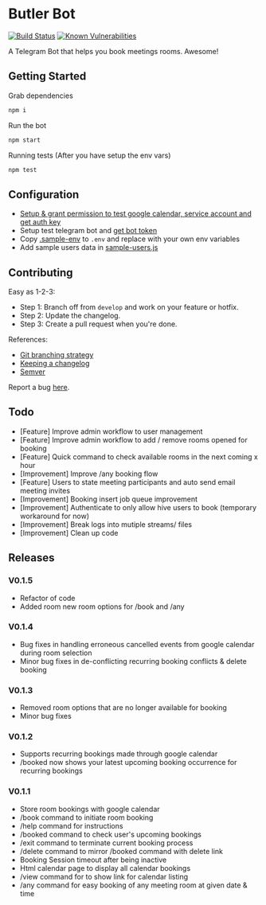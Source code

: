 # Butler Bot
[![Build Status](https://travis-ci.org/GovTechSG/butler-bot.svg?branch=master)](https://travis-ci.org/GovTechSG/butler-bot)
[![Known Vulnerabilities](https://snyk.io/test/github/GovTechSG/butler-bot/badge.svg)](https://snyk.io/test/github/GovTechSG/butler-bot)

A Telegram Bot that helps you book meetings rooms. Awesome!

## Getting Started
Grab dependencies
```javascript
npm i
```

Run the bot
```javascript
npm start
```

Running tests (After you have setup the env vars)
```javascript
npm test
```

## Configuration
* [Setup & grant permission to test google calendar, service account and get auth key](https://github.com/yuhong90/node-google-calendar/wiki#setup-service-accounts)
* Setup test telegram bot and [get bot token](https://core.telegram.org/bots#6-botfather)
* Copy [.sample-env](.sample-env) to `.env` and replace with your own env variables
* Add sample users data in [sample-users.js](src/data/sample-users.js)

## Contributing

Easy as 1-2-3:
* Step 1: Branch off from ```develop``` and work on your feature or hotfix.
* Step 2: Update the changelog.
* Step 3: Create a pull request when you're done.

References:
* [Git branching strategy](http://nvie.com/posts/a-successful-git-branching-model/)
* [Keeping a changelog](http://keepachangelog.com/)
* [Semver](http://semver.org/)

Report a bug [here](https://github.com/GovTechSG/butler-bot/issues).

## Todo
* [Feature] Improve admin workflow to user management
* [Feature] Improve admin workflow to add / remove rooms opened for booking
* [Feature] Quick command to check available rooms in the next coming x hour
* [Improvement] Improve /any booking flow
* [Feature] Users to state meeting participants and auto send email meeting invites 
* [Improvement] Booking insert job queue improvement
* [Improvement] Authenticate to only allow hive users to book (temporary workaround for now)   
* [Improvement] Break logs into mutiple streams/ files 
* [Improvement] Clean up code    

## Releases

### V0.1.5
* Refactor of code
* Added room new room options for /book and /any

### V0.1.4
* Bug fixes in handling erroneous cancelled events from google calendar during room selection 
* Minor bug fixes in de-conflicting recurring booking conflicts & delete booking
### V0.1.3

* Removed room options that are no longer available for booking
* Minor bug fixes

### V0.1.2

* Supports recurring bookings made through google calendar
* /booked now shows your latest upcoming booking occurrence for recurring bookings

### V0.1.1

* Store room bookings with google calendar
* /book command to initiate room booking
* /help command for instructions
* /booked command to check user's upcoming bookings
* /exit command to terminate current booking process
* /delete command to mirror /booked command with delete link
* Booking Session timeout after being inactive
* Html calendar page to display all calendar bookings
* /view command for to show link for calendar listing
* /any command for easy booking of any meeting room at given date & time

